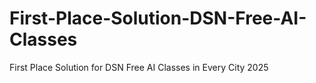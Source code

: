 # First-Place-Solution-DSN-Free-AI-Classes
First Place Solution for DSN Free AI Classes in Every City 2025
